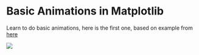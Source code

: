 # Basic Animations in Matplotlib
Learn to do basic animations, here is the first one, based on example from [here](https://brushingupscience.com/2016/06/21/matplotlib-animations-the-easy-way/)

![](https://cloudheaven.se/~nikodemus/shared/misc/waveanim.gif)
